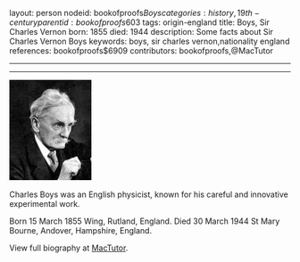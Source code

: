 layout: person
nodeid: bookofproofs$Boys
categories: history,19th-century
parentid: bookofproofs$603
tags: origin-england
title: Boys, Sir Charles Vernon
born: 1855
died: 1944
description: Some facts about Sir Charles Vernon Boys
keywords: boys, sir charles vernon,nationality england
references: bookofproofs$6909
contributors: bookofproofs,@MacTutor

---


---

![Boys.jpg](https://github.com/bookofproofs/bookofproofs.github.io/blob/main/_sources/_assets/images/portraits/Boys.jpg?raw=true)

Charles Boys was an English physicist, known for his careful and innovative experimental work.

Born 15 March 1855 Wing, Rutland, England. Died 30 March 1944 St Mary Bourne, Andover, Hampshire, England.


View full biography at [MacTutor](https://mathshistory.st-andrews.ac.uk/Biographies/Boys/).